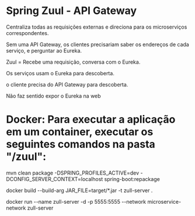 # Spring Zuul - API Gateway

Centraliza todas as requisições externas e direciona para os microserviços correspondentes.

Sem uma API Gateway, os clientes precisariam saber os endereços de cada serviço, e perguntar ao Eureka.

Zuul = Recebe uma requisição, conversa com o Eureka.

Os serviços usam o Eureka para descoberta.

o cliente precisa do API Gateway para descoberta.

Não faz sentido expor o Eureka na web



# Docker: Para executar a aplicação em um container, executar os seguintes comandos na pasta "/zuul":

mvn clean package -DSPRING_PROFILES_ACTIVE=dev -DCONFIG_SERVER_CONTEXT=localhost   spring-boot:repackage

docker build --build-arg JAR_FILE=target/*.jar -t zull-server .

docker run --name zull-server -d -p 5555:5555 --network microservice-network zull-server
